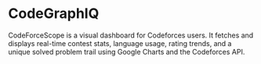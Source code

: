 # CodeGraphIQ
CodeForceScope is a visual dashboard for Codeforces users. It fetches and displays real-time contest stats, language usage, rating trends, and a unique solved problem trail using Google Charts and the Codeforces API.
